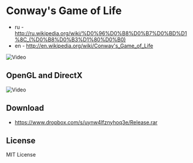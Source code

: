 Conway's Game of Life
=========

 * ru - http://ru.wikipedia.org/wiki/%D0%96%D0%B8%D0%B7%D0%BD%D1%8C_(%D0%B8%D0%B3%D1%80%D0%B0)
 * en - http://en.wikipedia.org/wiki/Conway's_Game_of_Life
 
 ![Video](http://www.youtube.com/watch?v=dTtB77m9v28)

OpenGL and DirectX
-------------------------

 ![Video](http://www.youtube.com/watch?v=TEyfbg2oCVI)

Download
-------------------------

 * https://www.dropbox.com/s/uynw4lfznyhoq3e/Release.rar

License
-------------------------

MIT License